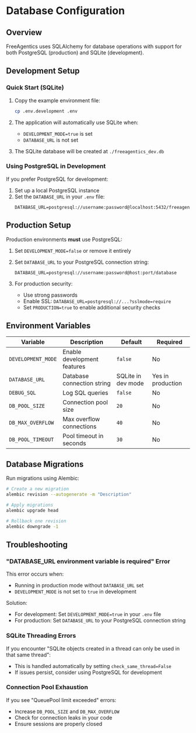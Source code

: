 # Database Configuration

## Overview

FreeAgentics uses SQLAlchemy for database operations with support for both PostgreSQL (production) and SQLite (development).

## Development Setup

### Quick Start (SQLite)

1. Copy the example environment file:
   ```bash
   cp .env.development .env
   ```

2. The application will automatically use SQLite when:
   - `DEVELOPMENT_MODE=true` is set
   - `DATABASE_URL` is not set

3. The SQLite database will be created at `./freeagentics_dev.db`

### Using PostgreSQL in Development

If you prefer PostgreSQL for development:

1. Set up a local PostgreSQL instance
2. Set the `DATABASE_URL` in your `.env` file:
   ```
   DATABASE_URL=postgresql://username:password@localhost:5432/freeagentics_dev
   ```

## Production Setup

Production environments **must** use PostgreSQL:

1. Set `DEVELOPMENT_MODE=false` or remove it entirely
2. Set `DATABASE_URL` to your PostgreSQL connection string:
   ```
   DATABASE_URL=postgresql://username:password@host:port/database
   ```

3. For production security:
   - Use strong passwords
   - Enable SSL: `DATABASE_URL=postgresql://...?sslmode=require`
   - Set `PRODUCTION=true` to enable additional security checks

## Environment Variables

| Variable | Description | Default | Required |
|----------|-------------|---------|----------|
| `DEVELOPMENT_MODE` | Enable development features | `false` | No |
| `DATABASE_URL` | Database connection string | SQLite in dev mode | Yes in production |
| `DEBUG_SQL` | Log SQL queries | `false` | No |
| `DB_POOL_SIZE` | Connection pool size | `20` | No |
| `DB_MAX_OVERFLOW` | Max overflow connections | `40` | No |
| `DB_POOL_TIMEOUT` | Pool timeout in seconds | `30` | No |

## Database Migrations

Run migrations using Alembic:

```bash
# Create a new migration
alembic revision --autogenerate -m "Description"

# Apply migrations
alembic upgrade head

# Rollback one revision
alembic downgrade -1
```

## Troubleshooting

### "DATABASE_URL environment variable is required" Error

This error occurs when:
- Running in production mode without `DATABASE_URL` set
- `DEVELOPMENT_MODE` is not set to `true` in development

Solution:
- For development: Set `DEVELOPMENT_MODE=true` in your `.env` file
- For production: Set `DATABASE_URL` to your PostgreSQL connection string

### SQLite Threading Errors

If you encounter "SQLite objects created in a thread can only be used in that same thread":
- This is handled automatically by setting `check_same_thread=False`
- If issues persist, consider using PostgreSQL for development

### Connection Pool Exhaustion

If you see "QueuePool limit exceeded" errors:
- Increase `DB_POOL_SIZE` and `DB_MAX_OVERFLOW`
- Check for connection leaks in your code
- Ensure sessions are properly closed